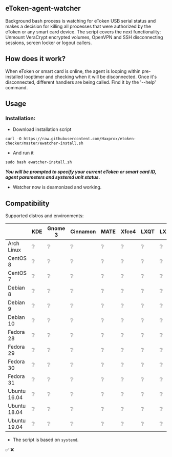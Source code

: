 ## eToken-agent-watcher
Background bash process is watching for eToken USB serial status and makes a decision for killing all processes that were authorized by the eToken or any smart card device.
The script covers the next functionality: Unmount VeraCrypt encrypted volumes, OpenVPN and SSH disconnecting sessions, screen locker or logout callers.

## How does it work?
When eToken or smart card is online, the agent is looping within pre-installed looptimer and checking when it will be disconnected. Once it's disconnected, different handlers are being called. Find it by the '--help' command.

## Usage
### Installation:
- Download installation script
```
curl -O https://raw.githubusercontent.com/Haxprox/etoken-checker/master/ewatcher-install.sh
```
- And run it
```
sudo bash ewatcher-install.sh
```
***You will be prompted to specify your current eToken or smart card ID, agent parameters and systemd unit status.***

- Watcher now is deamonized and working.

## Compatibility

Supported distros and environments:

|                | KDE | Gnome 3 | Cinnamon | MATE | Xfce4 | LXQT | LXDE |
| -------------- | ---- | ----- | ----- | ----- | ----- | ----- | ----- |
|  Arch Linux    |  ❔  |  ❔  |  ❔  |  ❔  |  ❔  |  ❔  |  ❔  |
|   CentOS 8     |  ❔  |  ❔  |  ❔  |  ❔  |  ❔  |  ❔  |  ❔  |
|   CentOS 7     |  ❔  |  ❔  |  ❔  |  ❔  |  ❔  |  ❔  |  ❔  |
|   Debian 8     |  ❔  |  ❔  |  ❔  |  ❔  |  ❔  |  ❔  |  ❔  |
|   Debian 9     |  ❔  |  ❔  |  ❔  |  ❔  |  ❔  |  ❔  |  ❔  |
|   Debian 10    |  ❔  |  ❔  |  ❔  |  ❔  |  ❔  |  ❔  |  ❔  |
|   Fedora 28    |  ❔  |  ❔  |  ❔  |  ❔  |  ❔  |  ❔  |  ❔  |
|   Fedora 29    |  ❔  |  ❔  |  ❔  |  ❔  |  ❔  |  ❔  |  ❔  |
|   Fedora 30    |  ❔  |  ❔  |  ❔  |  ❔  |  ❔  |  ❔  |  ❔  |
|   Fedora 31    |  ❔  |  ❔  |  ❔  |  ❔  |  ❔  |  ❔  |  ❔  |
| Ubuntu 16.04   |  ❔  |  ❔  |  ❔  |  ❔  |  ❔  |  ❔  |  ❔  |
| Ubuntu 18.04   |  ❔  |  ❔  |  ❔  |  ❔  |  ❔  |  ❔  |  ❔  |
| Ubuntu 19.04   |  ❔  |  ❔  |  ❔  |  ❔  |  ❔  |  ❔  |  ❔  |

- The script is based on `systemd`.

✅
❌
